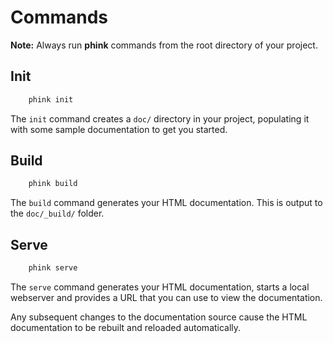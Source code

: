 # Commands

**Note:** Always run **phink** commands from the root directory of your project.

## Init

```sh
    phink init
```

The `init` command creates a `doc/` directory in your project,
populating it with some sample documentation to get you started.

## Build

```sh
    phink build
```

The `build` command generates your HTML documentation.
This is output to the `doc/_build/` folder.

## Serve

```sh
    phink serve
```

The `serve` command generates your HTML documentation, starts a local
webserver and provides a URL that you can use to view the documentation.

Any subsequent changes to the documentation source cause the HTML
documentation to be rebuilt and reloaded automatically.

